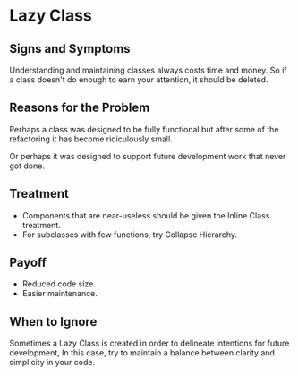 Lazy Class
==========

Signs and Symptoms
------------------

Understanding and maintaining classes always costs time and money. So if a class doesn't do enough to earn your attention, it should be deleted.

Reasons for the Problem
-----------------------

Perhaps a class was designed to be fully functional but after some of the refactoring it has become ridiculously small.

Or perhaps it was designed to support future development work that never got done.

Treatment
---------

- Components that are near-useless should be given the Inline Class treatment.
- For subclasses with few functions, try Collapse Hierarchy.

Payoff
------

- Reduced code size.
- Easier maintenance.

When to Ignore
--------------

Sometimes a Lazy Class is created in order to delineate intentions for future development, In this case, try to maintain a balance between clarity and simplicity in your code.
